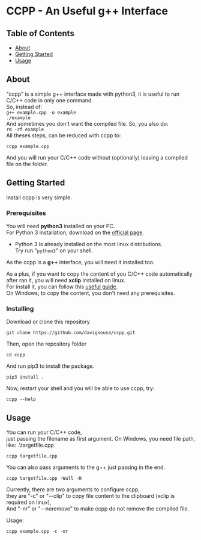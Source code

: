 # CCPP - An Useful g++ Interface

## Table of Contents

- [About](#about)
- [Getting Started](#getting_started)
- [Usage](#usage)

## About <a name = "about"></a>

"ccpp" is a simple g++ interface made with python3, it is useful to run C/C++ code in only one command.<br>
So, instead of:<br>
`g++ example.cpp -o example`<br>
`./example`<br>
And sometimes you don't want the compiled file. So, you also do:<br>
`rm -rf example`<br>
All theses steps, can be reduced with ccpp to:<br>

```
ccpp example.cpp
```

And you will run your C/C++ code without (optionally) leaving a compiled file on the folder.<br>

## Getting Started <a name = "getting_started"></a>

Install ccpp is very simple.

### Prerequisites

You will need **python3** installed on your PC.<br>
For Python 3 installation, download on the [official page](https://www.python.org/downloads/).<br>

- Python 3 is already installed on the most linux distributions.<br>
  Try run "`python3`" on your shell.

As the ccpp is a **g++** interface, you will need it installed too.

As a plus, if you want to copy the content of you C/C++ code automatically after ran it, you will need **xclip** installed on linux. <br>
For install it, you can follow this [useful guide](https://linoxide.com/linux-how-to/copy-paste-commands-output-xclip-linux/). <br>
On Windows, to copy the content, you don't need any prerequisites.

### Installing

Download or clone this repository

```
git clone https://github.com/davigsousa/ccpp.git
```

Then, open the repository folder

```
cd ccpp
```

And run pip3 to install the package.

```
pip3 install .
```

Now, restart your shell and you will be able to use ccpp, try:

```
ccpp --help
```

## Usage <a name = "usage"></a>

You can run your C/C++ code,<br>
just passing the filename as first argument. On Windows, you need file path, like: .\targetfile.cpp <br>

```
ccpp targetfile.cpp
```

You can also pass arguments to the g++ just passing in the end.

```
ccpp targetfile.cpp -Wall -H
```

Currently, there are two arguments to configure ccpp,<br>
they are "-c" or "--clip" to copy file content to the clipboard (xclip is required on linux), <br>
And "-nr" or "--noremove" to make ccpp do not remove the compiled file.

Usage:

```
ccpp example.cpp -c -nr
```
